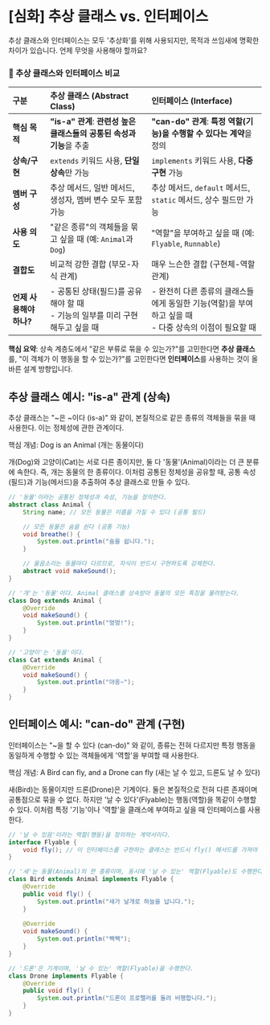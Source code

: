 # [심화] 추상 클래스 vs. 인터페이스

추상 클래스와 인터페이스는 모두 '추상화'를 위해 사용되지만, 목적과 쓰임새에 명확한 차이가 있습니다. 언제 무엇을 사용해야 할까요?

### 🚀 추상 클래스와 인터페이스 비교

| 구분                | 추상 클래스 (Abstract Class)                             | 인터페이스 (Interface)                                               |
| :------------------ |:----------------------------------------------------|:----------------------------------------------------------------|
| **핵심 목적** | **"is-a" 관계**: **관련성 높은 클래스들의 공통된 속성과 기능**을 추출      | **"can-do" 관계**: **특정 역할(기능)을 수행할 수 있다는 계약**을 정의                |
| **상속/구현** | `extends` 키워드 사용, **단일 상속**만 가능                     | `implements` 키워드 사용, **다중 구현** 가능                               |
| **멤버 구성** | 추상 메서드, 일반 메서드, 생성자, 멤버 변수 모두 포함 가능                 | 추상 메서드, `default` 메서드, `static` 메서드, 상수 필드만 가능                  |
| **사용 의도** | "같은 종류"의 객체들을 묶고 싶을 때 (예: `Animal`과 `Dog`)          | "역할"을 부여하고 싶을 때 (예: `Flyable`, `Runnable`)                      |
| **결합도** | 비교적 강한 결합 (부모-자식 관계)                                | 매우 느슨한 결합 (구현체-역할 관계)                                           |
| **언제 사용해야 하나?** | - 공통된 상태(필드)를 공유해야 할 때<br>- 기능의 일부를 미리 구현해두고 싶을 때   | - 완전히 다른 종류의 클래스들에게 동일한 기능(역할)을 부여하고 싶을 때<br>- 다중 상속의 이점이 필요할 때 |

**핵심 요약**: 상속 계층도에서 "같은 부류로 묶을 수 있는가?"를 고민한다면 **추상 클래스**를, "이 객체가 이 행동을 할 수 있는가?"를 고민한다면 **인터페이스**를 사용하는 것이 올바른 설계 방향입니다.

## 추상 클래스 예시: "is-a" 관계 (상속)
추상 클래스는 "~은 ~이다 (is-a)" 와 같이, 본질적으로 같은 종류의 객체들을 묶을 때 사용한다. 이는 정체성에 관한 관계이다.

핵심 개념: Dog is an Animal (개는 동물이다)

개(Dog)와 고양이(Cat)는 서로 다른 종이지만, 둘 다 '동물'(Animal)이라는 더 큰 분류에 속한다. 즉, 개는 동물의 한 종류이다. 이처럼 공통된 정체성을 공유할 때, 공통 속성(필드)과 기능(메서드)을 추출하여 추상 클래스로 만들 수 있다.
```java
// '동물'이라는 공통된 정체성과 속성, 기능을 정의한다.
abstract class Animal {
    String name; // 모든 동물은 이름을 가질 수 있다 (공통 필드)

    // 모든 동물은 숨을 쉰다 (공통 기능)
    void breathe() {
        System.out.println("숨을 쉽니다.");
    }

    // 울음소리는 동물마다 다르므로, 자식이 반드시 구현하도록 강제한다.
    abstract void makeSound();
}

// '개'는 '동물'이다. Animal 클래스를 상속받아 동물의 모든 특징을 물려받는다.
class Dog extends Animal {
    @Override
    void makeSound() {
        System.out.println("멍멍!");
    }
}

// '고양이'는 '동물'이다.
class Cat extends Animal {
    @Override
    void makeSound() {
        System.out.println("야옹~");
    }
}
```


## 인터페이스 예시: "can-do" 관계 (구현)
인터페이스는 "~을 할 수 있다 (can-do)" 와 같이, 종류는 전혀 다르지만 특정 행동을 동일하게 수행할 수 있는 객체들에게 '역할'을 부여할 때 사용한다.

핵심 개념: A Bird can fly, and a Drone can fly (새는 날 수 있고, 드론도 날 수 있다)

새(Bird)는 동물이지만 드론(Drone)은 기계이다. 둘은 본질적으로 전혀 다른 존재이며 공통점으로 묶을 수 없다. 하지만 '날 수 있다'(Flyable)는 행동(역할)을 똑같이 수행할 수 있다. 이처럼 특정 '기능'이나 '역할'을 클래스에 부여하고 싶을 때 인터페이스를 사용한다.
```java
// '날 수 있음'이라는 역할(행동)을 정의하는 계약서이다.
interface Flyable {
    void fly(); // 이 인터페이스를 구현하는 클래스는 반드시 fly() 메서드를 가져야 한다.
}

// '새'는 동물(Animal)의 한 종류이며, 동시에 '날 수 있는' 역할(Flyable)도 수행한다.
class Bird extends Animal implements Flyable {
    @Override
    public void fly() {
        System.out.println("새가 날개로 하늘을 납니다.");
    }
    
    @Override
    void makeSound() {
        System.out.println("짹짹");
    }
}

// '드론'은 기계이며, '날 수 있는' 역할(Flyable)을 수행한다.
class Drone implements Flyable {
    @Override
    public void fly() {
        System.out.println("드론이 프로펠러를 돌려 비행합니다.");
    }
}
```